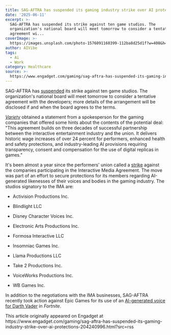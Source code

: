 ```yaml
---
title: SAG-AFTRA has suspended its gaming industry strike over AI protections
date: '2025-06-11'
excerpt: >-
  SAG-AFTRA has suspended its strike against ten game studios. The
  organization's national board will meet tomorrow to consider a tentative
  agreement wi...
coverImage: >-
  https://images.unsplash.com/photo-1576091160399-112ba8d25d1f?w=400&h=200&fit=crop&auto=format
author: AIVibe
tags:
  - Ai
  - Work
category: Healthcare
source: >-
  https://www.engadget.com/gaming/sag-aftra-has-suspended-its-gaming-industry-strike-over-ai-protections-204240996.html?src=rss
---
```

<p>SAG-AFTRA has <a data-i13n="elm:context_link;elmt:doNotAffiliate;cpos:1;pos:1" class="no-affiliate-link" href="https://www.sagaftra.org/sag-aftra-video-game-strike-suspended-noon-pt-today"><ins>suspended</ins></a> its strike against ten game studios. The organization's national board will meet tomorrow to consider a tentative agreement with the developers; more details of the arrangement will be disclosed if and when the board agrees to the terms.</p>
<p><a data-i13n="elm:context_link;elmt:doNotAffiliate;cpos:2;pos:1" class="no-affiliate-link" href="https://variety.com/2025/gaming/news/video-game-actors-strike-ends-1236428532/"><em><ins>Variety</ins></em></a> obtained a statement from a spokesperson for the gaming companies that offered some hints about the contents of the potential deal: "This agreement builds on three decades of successful partnership between the interactive entertainment industry and the union. It delivers historic wage increases of over 24 percent for performers, enhanced health and safety protections, and industry-leading AI provisions requiring transparency, consent and compensation for the use of digital replicas in games."</p>
<span id="end-legacy-contents"></span><p>It's been almost a year since the performers' union called a <a data-i13n="elm:context_link;elmt:doNotAffiliate;cpos:3;pos:1" class="no-affiliate-link" href="https://www.engadget.com/video-game-performers-will-strike-over-ai-concerns-201733660.html"><ins>strike</ins></a> against the companies participating in the Interactive Media Agreement. The move was part of an effort to secure protections for its members regarding AI-generated likenesses of their voices and bodies in the gaming industry. The studios signatory to the IMA are:</p>
<ul>
<li><p>Activision Productions Inc.</p></li>
<li><p>Blindlight LLC</p></li>
<li><p>Disney Character Voices Inc.</p></li>
<li><p>Electronic Arts Productions Inc.</p></li>
<li><p>Formosa Interactive LLC</p></li>
<li><p>Insomniac Games Inc.</p></li>
<li><p>Llama Productions LLC</p></li>
<li><p>Take 2 Productions Inc.</p></li>
<li><p>VoiceWorks Productions Inc.</p></li>
<li><p>WB Games Inc.</p></li>
</ul>
<p>In addition to the negotiations with the IMA businesses, SAG-AFTRA recently took action against Epic Games for its use of an <a data-i13n="elm:context_link;elmt:doNotAffiliate;cpos:4;pos:1" class="no-affiliate-link" href="https://www.engadget.com/gaming/sag-aftra-says-fortnites-ai-darth-vader-voice-violates-fair-labor-practices-202009163.html"><ins>AI-generated voice for Darth Vader</ins></a> in <em>Fortnite</em>.</p>This article originally appeared on Engadget at https://www.engadget.com/gaming/sag-aftra-has-suspended-its-gaming-industry-strike-over-ai-protections-204240996.html?src=rss
